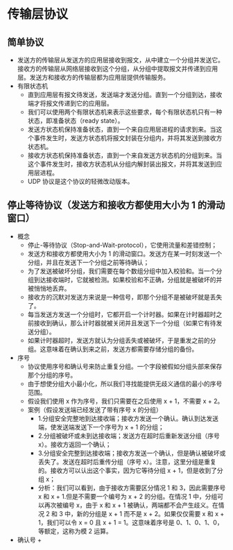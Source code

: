 # 传输层协议

## 简单协议
+ 发送方的传输层从发送方的应用层接收到报文，从中建立一个分组并发送它。接收方的传输层从网络层接收到这个分组，从分组中提取报文并传递到应用层。发送方和接收方的传输层都为应用层提供传输服务。
+ 有限状态机
  + 直到应用层有报文待发送，发送端才发送分组。直到一个分组到达，接收端才将报文传递到它的应用层。
  + 我们可以使用两个有限状态机来表示这些要求，每个有限状态机只有一种状态，即准备状态（ready state）。
  + 发送方状态机保持准备状态，直到一个来自应用层进程的请求到来。当这个事件发生时，发送方状态机将报文封装在分组内，并将其发送到接收方状态机。
  + 接收方状态机保持准备状态，直到一个来自发送方状态机的分组到来。当这个事件发生时，接收方状态机从分组内解封装出报文，并将其发送到应用层进程。
  + UDP 协议是这个协议的轻微改动版本。

## 停止等待协议（发送方和接收方都使用大小为 1 的滑动窗口）
+ 概念
  + 停止-等待协议（Stop-and-Wait-protocol），它使用流量和差错控制；
  + 发送方和接收方都使用大小为 1 的滑动窗口。发送方在某一时刻发送一个分组，并且在发送下一个分组之前等待确认；
  + 为了发送被破坏分组，我们需要在每个数组分组中加入校验和。当一个分组到达接收端时，它就被检测。如果校验和不正确，分组就是被破坏的并被悄悄地丢弃。
  + 接收方的沉默对发送方来说是一种信号，即那个分组不是被破坏就是丢失了。
  + 每当发送方发送一个分组时，它都开启一个计时器。如果在计时器超时之前接收到确认，那么计时器就被关闭并且发送下一个分组（如果它有待发送分组）。
  + 如果计时器超时，发送方就认为分组丢失或被破坏，于是重发之前的分组。这意味着在确认到来之前，发送方都需要存储分组的备份。
+ 序号
  + 协议使用序号和确认号来防止重复分组。一个字段被假如分组头部来保存那个分组的序号。
  + 由于想使分组大小最小化，所以我们寻找能提供无歧义通信的最小的序号范围。
  + 假设我们使用 x 作为序号，我们只需要在之后使用 x + 1，不需要 x + 2。
  + 案例（假设发送端已经发送了带有序号 x 的分组）
    + 1.分组安全完整地到达接收端；接收方发送一个确认。确认到达发送端，使发送端发送下一个序号为 x + 1 的分组；
    + 2.分组被破坏或未到达接收端；发送方在超时后重新发送分组（序号 x）。接收方返回一个确认；
    + 3.分组安全完整到达接收端；接收方发送一个确认，但是确认被破坏或丢失了。发送在超时后重传分组（序号 x）。注意，这里分组是重复的。接收方可以认出这个事实，因为它等待分组 x + 1，但是收到了分组 x；
    + 分析：我们可以看到，由于接收方需要区分情况 1 和 3，因此需要序号 x 和 x + 1.但是不需要一个编号为 x + 2 的分组。在情况 1 中，分组可以再次被编号 x，由于 x 和  x + 1 被确认，两端都不会产生歧义。在情况 2 和 3 中，新的分组是 x + 1 而不是 x + 2。如果仅仅需要 x 和 x + 1，我们可以令 x = 0 且 x + 1 = 1。这意味着序号是 0、1、0、1、0，等额定，这称为模 2 运算。
+ 确认号
  + 